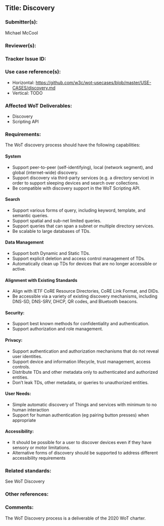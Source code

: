 ## Title: Discovery

### Submitter(s): 

Michael McCool

### Reviewer(s):

<reviewers>

### Tracker Issue ID:

<please leave blank>

### Use case reference(s):

* Horizontal: https://github.com/w3c/wot-usecases/blob/master/USE-CASES/discovery.md 
* Vertical: TODO

### Affected WoT Deliverables:

* Discovery
* Scripting API

### Requirements:

The WoT discovery process should have the following capabilities:

#### System
* Support peer-to-peer (self-identifying), local (network segment),
  and global (internet-wide) discovery.
* Support discovery via third-party services (e.g. a directory service)
  in order to support sleeping devices and search over collections.
* Be compatible with discovery support in the WoT Scripting API.

#### Search
* Support various forms of query, including keyword, template, 
  and semantic queries.
* Support spatial and sub-net limited queries.
* Support queries that can span a subnet or multiple directory services.
* Be scalable to large databases of TDs.

#### Data Management
* Support both Dynamic and Static TDs.
* Support explicit deletion and access control management of TDs.
* Automatically clean up TDs for devices that are no longer accessible or active.

#### Alignment with Existing Standards
* Align with IETF CoRE Resource Directories, CoRE Link Format, and DIDs.
* Be accessible via a variety of existing discovery mechanisms,
  including DNS-SD, DNS-SRV, DHCP, QR codes, and Bluetooth beacons.
  
#### Security:
* Support best known methods for confidentiality and authentication.
* Support authorization and role management.

#### Privacy:

* Support authentication and authorization mechanisms that do not reveal user identities.
* Support device and information lifecycle, trust management, access controls.
* Distribute TDs and other metadata only to authenticated and authorized entities.
* Don’t leak TDs, other metadata, or queries to unauthorized entities.

#### User Needs:

* Simple automatic discovery of Things and services with minimum to no human interaction
* Support for human authentication (eg pairing button presses) when appropriate

#### Accessibility:

* It should be possible for a user to discover devices even if they have sensory or motor limitations.
* Alternative forms of discovery should be supported to address different accessibility requirements

### Related standards:

See WoT Discovery

### Other references:

<additional references that provide more context>

### Comments:

The WoT Discovery process is a deliverable of the 2020 WoT charter.
